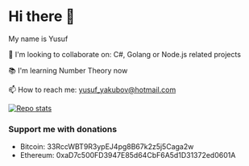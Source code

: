 # Hi there 👋

My name is Yusuf

👯 I'm looking to collaborate on: C#, Golang or Node.js related projects

📚 I'm learning Number Theory now

📫 How to reach me: <yusuf_yakubov@hotmail.com>

[![Repo stats](https://github-readme-stats.vercel.app/api?username=yosa12978&show_icons=true&theme=onedark)]()

### Support me with donations
- Bitcoin: 33RccWBT9R3ypEJ4pg8B67k2z5j5Caga2w
- Ethereum: 0xaD7c500FD3947E85d64CbF6A5d1D31372ed0601A
